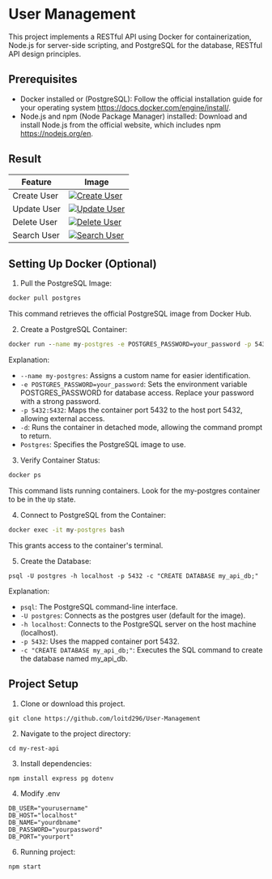 # User Management
This project implements a RESTful API using Docker for containerization, Node.js for server-side scripting, and PostgreSQL for the database, RESTful API design principles.

## Prerequisites

- Docker installed or (PostgreSQL): Follow the official installation guide for your operating system https://docs.docker.com/engine/install/.
- Node.js and npm (Node Package Manager) installed: Download and install Node.js from the official website, which includes npm https://nodejs.org/en.

## Result
| Feature | Image |
|---------|-------|
| Create User | [![Create User](https://github.com/loitd296/User-Management/assets/97017479/f2fe3f4d-322c-4fb6-bd64-ac06395c3deb)](#) |
| Update User | [![Update User](https://github.com/loitd296/User-Management/assets/97017479/347d1b75-fab9-4470-b221-fd1b1a9a105f)](#) |
| Delete User | [![Delete User](https://github.com/loitd296/User-Management/assets/97017479/e7c9bf2c-aafe-4857-ac07-14551c07a1ab)](#) |
| Search User | [![Search User](https://github.com/loitd296/User-Management/assets/97017479/46821bf0-c9e1-4b30-b36a-e95a195fe49d)](#) |




## Setting Up Docker (Optional)

1. Pull the PostgreSQL Image:
``` cmd
docker pull postgres
```
This command retrieves the official PostgreSQL image from Docker Hub.

2. Create a PostgreSQL Container:
``` cmd
docker run --name my-postgres -e POSTGRES_PASSWORD=your_password -p 5432:5432 -d postgres
```
Explanation:
- `--name my-postgres`: Assigns a custom name for easier identification.
- `-e POSTGRES_PASSWORD=your_password`: Sets the environment variable POSTGRES_PASSWORD for database access. Replace your password with a strong password.
- `-p 5432:5432`: Maps the container port 5432 to the host port 5432, allowing external access.
- `-d`: Runs the container in detached mode, allowing the command prompt to return.
- `Postgres`: Specifies the PostgreSQL image to use.

3. Verify Container Status:
``` cmd
docker ps
```
This command lists running containers. Look for the my-postgres container to be in the `Up` state.

4. Connect to PostgreSQL from the Container:

``` cmd
docker exec -it my-postgres bash
```
This grants access to the container's terminal.

5. Create the Database:
```
psql -U postgres -h localhost -p 5432 -c "CREATE DATABASE my_api_db;"
```
Explanation:

- `psql`: The PostgreSQL command-line interface.
- `-U postgres`: Connects as the postgres user (default for the image).
- `-h localhost`: Connects to the PostgreSQL server on the host machine (localhost).
- `-p 5432`: Uses the mapped container port 5432.
- `-c "CREATE DATABASE my_api_db;"`: Executes the SQL command to create the database named my_api_db.

## Project Setup

1. Clone or download this project.
```
git clone https://github.com/loitd296/User-Management
```
2. Navigate to the project directory:
```
cd my-rest-api
```
3. Install dependencies:
```
npm install express pg dotenv
```
4. Modify .env
```
DB_USER="yourusername"
DB_HOST="localhost"
DB_NAME="yourdbname"
DB_PASSWORD="yourpassword"
DB_PORT="yourport"
```
6. Running project:
```
npm start
```






